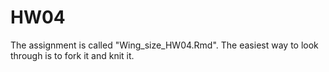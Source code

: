 # HW04

The assignment is called "Wing_size_HW04.Rmd". The easiest way to look through  is to fork it and knit it.